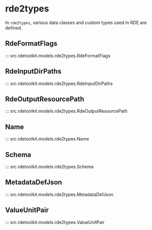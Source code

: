 # rde2types

In `rde2types`, various data classes and custom types used in RDE are defined.

## RdeFormatFlags

::: src.rdetoolkit.models.rde2types.RdeFormatFlags

## RdeInputDirPaths

::: src.rdetoolkit.models.rde2types.RdeInputDirPaths

## RdeOutputResourcePath

::: src.rdetoolkit.models.rde2types.RdeOutputResourcePath

## Name

::: src.rdetoolkit.models.rde2types.Name

## Schema

::: src.rdetoolkit.models.rde2types.Schema

## MetadataDefJson

::: src.rdetoolkit.models.rde2types.MetadataDefJson

## ValueUnitPair

::: src.rdetoolkit.models.rde2types.ValueUnitPair
